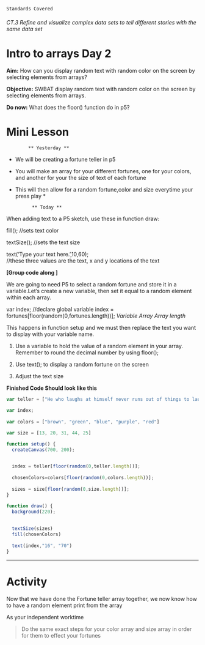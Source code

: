	Standards Covered


###### CT.3 Refine and visualize complex data sets to tell different stories with the same data set

# Intro to arrays Day 2
**Aim:** How can you display random text with random color on the screen by selecting elements from arrays?

**Objective:** SWBAT display random text with random color on the screen by selecting elements from arrays.

**Do now:** What does the floor() function do in p5?

# Mini Lesson

            ** Yesterday **
* We will be creating a fortune teller in p5 
- You will make an array for your different fortunes, one for your colors, and another for your the size of text of each fortune
- This will then allow for a random fortune,color and size everytime your press play *

            ** Today **
When adding text to a P5 sketch, use these in function draw:

fill(); //sets text color

textSize(); //sets the text size

text(‘Type your text here.’,10,60);  
//these three values are the text, 
x and y locations of the text

**[Group code along ]**

We are going to need P5 to select a random fortune and store it in a variable.Let’s create a new variable, then set it equal to a random element within each array.

var index; //declare global variable
index    =   fortunes[floor(random(0,fortunes.length))];
*Variable*     *Array*                    *Array length*

This happens in function setup and we must then replace the text you want to display with your variable name.

1. Use a variable to hold the value of a random element in your array. Remember to round the decimal number by using floor(); 

2. Use text(); to display a random fortune on the screen

3. Adjust the text size


**Finished Code Should look like this**

```javascript
var teller = ["He who laughs at himself never runs out of things to laugh at.", "You will die alone and poorly dressed.", "Don’t eat the paper.", "You are not illiterate.", "You have rice in your teeth."]

var index;
 
var colors = ["brown", "green", "blue", "purple", "red"]

var size = [13, 20, 31, 44, 25]

function setup() {
  createCanvas(700, 200);

  
  index = teller[floor(random(0,teller.length))];
  
  chosenColors=colors[floor(random(0,colors.length))];
   
  sizes = size[floor(random(0,size.length))];
}

function draw() {
  background(220);
  
  
  textSize(sizes)
  fill(chosenColors)
  
  text(index,"16", "70")
}
```
-----------------------------------

# Activity
Now that we have done the Fortune teller array together, we now know how to have a random element print from the array

As your independent worktime
> Do the same exact steps for your color array and size array in order for them to effect your fortunes


